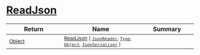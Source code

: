 # [ReadJson](./RectangleFConverter-100664061.md)



| Return | Name | Summary | 
| --- | --- | --- | 
| <sub>[Object](https://docs.microsoft.com/en-us/dotnet/api/System.Object)</sub><img width=200/>| <sub>[ReadJson](./RectangleFConverter-100664061.md) ( [`JsonReader`](./RectangleFConverter-100664061.md), [`Type`](https://docs.microsoft.com/en-us/dotnet/api/System.Type), [`Object`](https://docs.microsoft.com/en-us/dotnet/api/System.Object), [`JsonSerializer`](./RectangleFConverter-100664061.md) )</sub>| <sub></sub><img width=200/>| <br>


